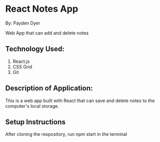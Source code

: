 # React Notes App
By: Payden Dyer

Web App that can add and delete notes


## Technology Used:
1. React.js
2. CSS Grid
3. Git

## Description of Application:
This is a web app built with React that can save and delete notes to the computer's local storage. 
## Setup Instructions
After cloning the respository, run npm start in the terminal

